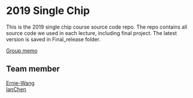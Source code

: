 2019 Single Chip
==

This is the 2019 single chip course source code repo. The repo contains all source code we used in each lecture, including final project. The latest version is saved in Final_release folder.

[Group memo](https://hackmd.io/XU-IwnTwS0K5qt6vmiADUg)

## Team member
[Ernie-Wang](https://github.com/Ernie-Wang)  
[IanChen](https://github.com/IanChen5273)
